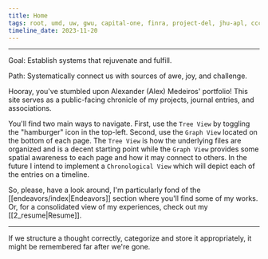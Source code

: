 ```yaml
---
title: Home
tags: root, umd, uw, gwu, capital-one, finra, project-del, jhu-apl, ccctc, soundexchange, tower-villas, ritas-closet
timeline_date: 2023-11-20
---
```

---
Goal: Establish systems that rejuvenate and fulfill.

Path: Systematically connect us with sources of awe, joy, and challenge.

Hooray, you've stumbled upon Alexander (Alex) Medeiros' portfolio! This site serves as a public-facing chronicle of my projects, journal entries, and associations.

You'll find two main ways to navigate. First, use the `Tree View` by toggling the "hamburger" icon in the top-left. Second, use the `Graph View` located on the bottom of each page. The `Tree View` is how the underlying files are organized and is a decent starting point while the `Graph View` provides some spatial awareness to each page and how it may connect to others. In the future I intend to implement a `Chronological View` which will depict each of the entries on a timeline.

So, please, have a look around, I'm particularly fond of the [[endeavors/index|Endeavors]] section where you'll find some of my works. Or, for a consolidated view of my experiences, check out my [[2_resume|Resume]].

---

If we structure a thought correctly, categorize and store it appropriately, it might be remembered far after we're gone.
